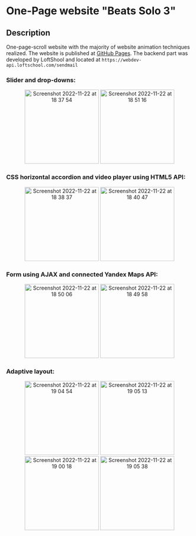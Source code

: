 # One-Page website "Beats Solo 3"

## Description 

One-page-scroll website with the majority of website animation techniques realized. The website is published at [GitHub Pages](https://daryasza.github.io/beats_solo3/src/). The backend part was developed by LoftShool and located at `https://webdev-api.loftschool.com/sendmail`


### Slider and drop-downs: 
<p align="center"> 
<img height="200" alt="Screenshot 2022-11-22 at 18 37 54" src="https://user-images.githubusercontent.com/92443952/203357231-d78dc078-9ec9-4e43-8d09-47b0918a8162.png">
<img height="200" alt="Screenshot 2022-11-22 at 18 51 16" src="https://user-images.githubusercontent.com/92443952/203359595-a92c61f8-f763-4d3c-8419-760c6239359e.png">
</p>



### CSS horizontal accordion and video player using HTML5 API: 
<p align="center"> 
<img height="200" alt="Screenshot 2022-11-22 at 18 38 37" src="https://user-images.githubusercontent.com/92443952/203357934-62293ae8-c6ef-432c-80bb-705e64937fc9.png">
<img height="200" alt="Screenshot 2022-11-22 at 18 40 47" src="https://user-images.githubusercontent.com/92443952/203358986-9915dd5b-440a-4aaf-ad39-82189c60308a.png">
</p>



### Form using AJAX and connected Yandex Maps API:
<p align="center"> 
<img height="200" alt="Screenshot 2022-11-22 at 18 50 06" src="https://user-images.githubusercontent.com/92443952/203360070-9f41012a-c9e9-45f0-ac3a-5124b3ed8906.png">
<img height="200" alt="Screenshot 2022-11-22 at 18 49 58" src="https://user-images.githubusercontent.com/92443952/203360083-6e4c6c35-7ae2-4e95-9d50-ccae7ea123f2.png">
</p>



### Adaptive layout: 
<p align="center"> 
<img height="200" alt="Screenshot 2022-11-22 at 19 04 54" src="https://user-images.githubusercontent.com/92443952/203363103-2f3d6884-8c2b-4c99-976c-1baa6a93bcec.png">
<img height="200" alt="Screenshot 2022-11-22 at 19 05 13" src="https://user-images.githubusercontent.com/92443952/203363116-38cd38e7-9bad-4747-9f36-bc9d23757a3e.png">
<img height="200" alt="Screenshot 2022-11-22 at 19 00 18" src="https://user-images.githubusercontent.com/92443952/203362003-e3090a5b-c0da-45e1-aa5e-f9410d995507.png">
<img height="200" alt="Screenshot 2022-11-22 at 19 05 38" src="https://user-images.githubusercontent.com/92443952/203363169-96cb7542-a5dd-48c6-a35d-ec6ced0acc9f.png">
</p>
